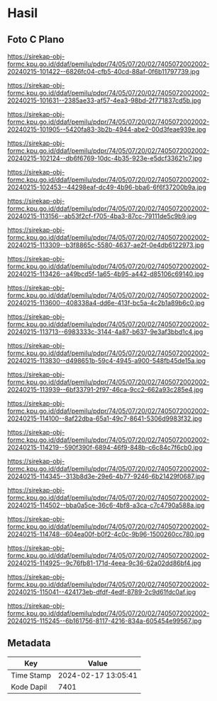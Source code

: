 # Hasil

## Foto C Plano

https://sirekap-obj-formc.kpu.go.id/ddaf/pemilu/pdpr/74/05/07/20/02/7405072002002-20240215-101422--6826fc04-cfb5-40cd-88af-0f6b11797739.jpg

https://sirekap-obj-formc.kpu.go.id/ddaf/pemilu/pdpr/74/05/07/20/02/7405072002002-20240215-101631--2385ae33-af57-4ea3-98bd-2f771837cd5b.jpg

https://sirekap-obj-formc.kpu.go.id/ddaf/pemilu/pdpr/74/05/07/20/02/7405072002002-20240215-101905--5420fa83-3b2b-4944-abe2-00d3feae939e.jpg

https://sirekap-obj-formc.kpu.go.id/ddaf/pemilu/pdpr/74/05/07/20/02/7405072002002-20240215-102124--db6f6769-10dc-4b35-923e-e5dcf33621c7.jpg

https://sirekap-obj-formc.kpu.go.id/ddaf/pemilu/pdpr/74/05/07/20/02/7405072002002-20240215-102453--44298eaf-dc49-4b96-bba6-6f6f37200b9a.jpg

https://sirekap-obj-formc.kpu.go.id/ddaf/pemilu/pdpr/74/05/07/20/02/7405072002002-20240215-113156--ab53f2cf-f705-4ba3-87cc-79111de5c9b9.jpg

https://sirekap-obj-formc.kpu.go.id/ddaf/pemilu/pdpr/74/05/07/20/02/7405072002002-20240215-113309--b3f8865c-5580-4637-ae2f-0e4db6122973.jpg

https://sirekap-obj-formc.kpu.go.id/ddaf/pemilu/pdpr/74/05/07/20/02/7405072002002-20240215-113426--a49bcd5f-1a65-4b95-a442-d85106c69140.jpg

https://sirekap-obj-formc.kpu.go.id/ddaf/pemilu/pdpr/74/05/07/20/02/7405072002002-20240215-113600--408338a4-dd6e-413f-bc5a-4c2b1a89b6c0.jpg

https://sirekap-obj-formc.kpu.go.id/ddaf/pemilu/pdpr/74/05/07/20/02/7405072002002-20240215-113713--6983333c-3144-4a87-b637-9e3af3bbd1c4.jpg

https://sirekap-obj-formc.kpu.go.id/ddaf/pemilu/pdpr/74/05/07/20/02/7405072002002-20240215-113830--d498651b-59c4-4945-a900-548fb45de15a.jpg

https://sirekap-obj-formc.kpu.go.id/ddaf/pemilu/pdpr/74/05/07/20/02/7405072002002-20240215-113939--6bf33791-2f97-46ca-9cc2-662a93c285e4.jpg

https://sirekap-obj-formc.kpu.go.id/ddaf/pemilu/pdpr/74/05/07/20/02/7405072002002-20240215-114100--8af22dba-65a1-49c7-8641-5306d9983f32.jpg

https://sirekap-obj-formc.kpu.go.id/ddaf/pemilu/pdpr/74/05/07/20/02/7405072002002-20240215-114219--590f390f-6894-46f9-848b-c6c84c7f6cb0.jpg

https://sirekap-obj-formc.kpu.go.id/ddaf/pemilu/pdpr/74/05/07/20/02/7405072002002-20240215-114345--313b8d3e-29e6-4b77-9246-6b21429f0687.jpg

https://sirekap-obj-formc.kpu.go.id/ddaf/pemilu/pdpr/74/05/07/20/02/7405072002002-20240215-114502--bba0a5ce-36c6-4bf8-a3ca-c7c4790a588a.jpg

https://sirekap-obj-formc.kpu.go.id/ddaf/pemilu/pdpr/74/05/07/20/02/7405072002002-20240215-114748--604ea00f-b0f2-4c0c-9b96-1500260cc780.jpg

https://sirekap-obj-formc.kpu.go.id/ddaf/pemilu/pdpr/74/05/07/20/02/7405072002002-20240215-114925--9c76fb81-171d-4eea-9c36-62a02dd86bf4.jpg

https://sirekap-obj-formc.kpu.go.id/ddaf/pemilu/pdpr/74/05/07/20/02/7405072002002-20240215-115041--424173eb-dfdf-4edf-8789-2c9d61fdc0af.jpg

https://sirekap-obj-formc.kpu.go.id/ddaf/pemilu/pdpr/74/05/07/20/02/7405072002002-20240215-115245--6b161756-8117-4216-834a-605454e99567.jpg


## Metadata

| Key        | Value               |
| ---------- | ------------------- |
| Time Stamp | 2024-02-17 13:05:41 |
| Kode Dapil | 7401                |



